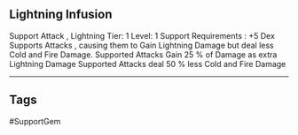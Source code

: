 ## Lightning Infusion
Support
Attack , Lightning
Tier: 1
Level: 1
Support Requirements : +5 Dex
Supports Attacks , causing them to Gain Lightning Damage but deal less Cold and Fire Damage.
Supported Attacks Gain 25 % of Damage as extra Lightning Damage
Supported Attacks deal 50 % less Cold and Fire Damage

---
## Tags
#SupportGem
